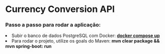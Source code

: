 # Currency Conversion API

### Passo a passo para rodar a aplicação:

<li>Subir o banco de dados PostgreSQL com Docker: <u><strong>docker compose up</strong></u></li>
<li>Para rodar o projeto, utilize os goals do Maven: <strong>mvn clear package && mvn spring-boot: run</strong></li>
